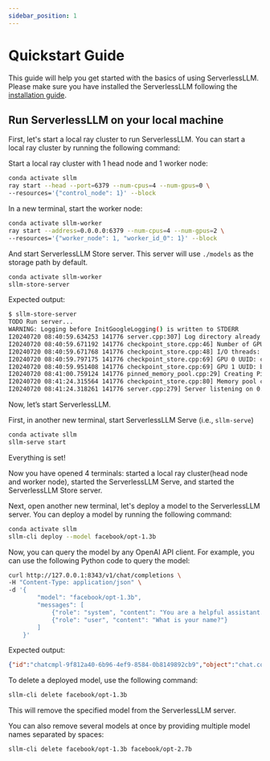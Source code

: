 ```yaml
---
sidebar_position: 1
---
```


# Quickstart Guide

This guide will help you get started with the basics of using ServerlessLLM. Please make sure you have installed the ServerlessLLM following the [installation guide](./installation.md).

## Run ServerlessLLM on your local machine
First, let's start a local ray cluster to run ServerlessLLM. You can start a local ray cluster by running the following command:

Start a local ray cluster with 1 head node and 1 worker node:
```bash
conda activate sllm
ray start --head --port=6379 --num-cpus=4 --num-gpus=0 \
--resources='{"control_node": 1}' --block
```

In a new terminal, start the worker node:
```bash
conda activate sllm-worker
ray start --address=0.0.0.0:6379 --num-cpus=4 --num-gpus=2 \
--resources='{"worker_node": 1, "worker_id_0": 1}' --block
```

And start ServerlessLLM Store server. This server will use `./models` as the storage path by default.

```bash
conda activate sllm-worker
sllm-store-server
```

Expected output:
```bash
$ sllm-store-server
TODO Run server...
WARNING: Logging before InitGoogleLogging() is written to STDERR
I20240720 08:40:59.634253 141776 server.cpp:307] Log directory already exists.
I20240720 08:40:59.671192 141776 checkpoint_store.cpp:46] Number of GPUs: 2
I20240720 08:40:59.671768 141776 checkpoint_store.cpp:48] I/O threads: 4, chunk size: 32MB
I20240720 08:40:59.797175 141776 checkpoint_store.cpp:69] GPU 0 UUID: cef23f2a-71f7-44f3-8246-5ebd870755e7
I20240720 08:40:59.951408 141776 checkpoint_store.cpp:69] GPU 1 UUID: bbd10d20-aed8-4324-8b2e-7b6e54aaca0e
I20240720 08:41:00.759124 141776 pinned_memory_pool.cpp:29] Creating PinnedMemoryPool with 1024 buffers of 33554432 bytes
I20240720 08:41:24.315564 141776 checkpoint_store.cpp:80] Memory pool created with 32GB
I20240720 08:41:24.318261 141776 server.cpp:279] Server listening on 0.0.0.0:8073
```

Now, let’s start ServerlessLLM.

First, in another new terminal, start ServerlessLLM Serve (i.e., `sllm-serve`)

```bash
conda activate sllm
sllm-serve start
```

Everything is set!

Now you have opened 4 terminals: started a local ray cluster(head node and worker node), started the ServerlessLLM Serve, and started the ServerlessLLM Store server.

Next, open another new terminal, let's deploy a model to the ServerlessLLM server. You can deploy a model by running the following command:

```bash
conda activate sllm
sllm-cli deploy --model facebook/opt-1.3b
```

Now, you can query the model by any OpenAI API client. For example, you can use the following Python code to query the model:
```bash
curl http://127.0.0.1:8343/v1/chat/completions \
-H "Content-Type: application/json" \
-d '{
        "model": "facebook/opt-1.3b",
        "messages": [
            {"role": "system", "content": "You are a helpful assistant."},
            {"role": "user", "content": "What is your name?"}
        ]
    }'
```
Expected output:
```json
{"id":"chatcmpl-9f812a40-6b96-4ef9-8584-0b8149892cb9","object":"chat.completion","created":1720021153,"model":"facebook/opt-1.3b","choices":[{"index":0,"message":{"role":"assistant","content":"system: You are a helpful assistant.\nuser: What is your name?\nsystem: I am a helpful assistant.\n"},"logprobs":null,"finish_reason":"stop"}],"usage":{"prompt_tokens":16,"completion_tokens":26,"total_tokens":42}}
```

To delete a deployed model, use the following command:

```bash
sllm-cli delete facebook/opt-1.3b
```

This will remove the specified model from the ServerlessLLM server.

You can also remove several models at once by providing multiple model names separated by spaces:

```bash
sllm-cli delete facebook/opt-1.3b facebook/opt-2.7b
```
